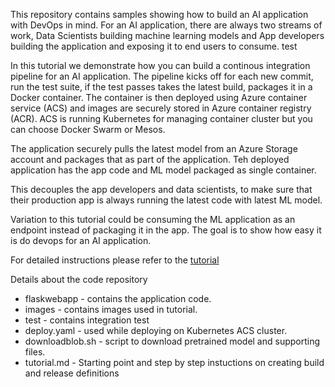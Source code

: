 This repository contains samples showing how to build an AI application with DevOps in mind. For an AI application, there are always two streams of work, Data Scientists building machine learning models and App developers building the application and exposing it to end users to consume. test

In this tutorial we demonstrate how you can build a continous integration pipeline for an AI application. The pipeline kicks off for each new commit, run the test suite, if the test passes takes the latest build, packages it in a Docker container. The container is then deployed using Azure container service (ACS) and images are securely stored in Azure container registry (ACR). ACS is running Kubernetes for managing container cluster but you can choose Docker Swarm or Mesos.

The application securely pulls the latest model from an Azure Storage account and packages that as part of the application. Teh deployed application has the app code and ML model packaged as single container.

This decouples the app developers and data scientists, to make sure that their production app is always running the latest code with latest ML model.

Variation to this tutorial could be consuming the ML application as an endpoint instead of packaging it in the app. The goal is to show how easy it is do devops for an AI application.

For detailed instructions please refer to the [tutorial](https://github.com/Azure/DevOps-For-AI-Apps/blob/jainr-refactor/Tutorial.md)

Details about the code repository
* flaskwebapp - contains the application code.
* images - contains images used in tutorial.
* test - contains integration test
* deploy.yaml - used while deploying on Kubernetes ACS cluster.
* downloadblob.sh - script to download pretrained model and supporting files.
* tutorial.md - Starting point and step by step instuctions on creating build and release definitions
